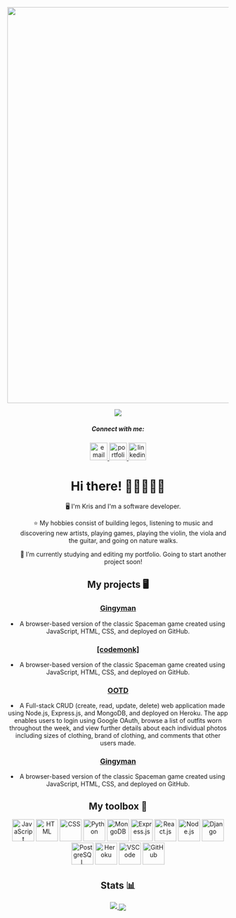 <p align="center">
  <img src="https://i.imgur.com/wCFeIac.gif" width="900px" />
</p>

<div align="center">
  <img src="https://komarev.com/ghpvc/?username=kristina-lim&style=flat-square&color=ab784e"/>
</div>

<div align="center">
  <h5>Connect with me:</h5>
  <a href="mailto:khlim.developer@gmail.com">
    <img src="https://cdn-icons-png.flaticon.com/512/3296/3296464.png" alt="email" width="40" height="40" />
  </a>
  <a href="https://kristina-lim.netlify.app">
    <img src="https://cdn-icons-png.flaticon.com/512/8568/8568490.png" alt="portfolio" width="40" height="40" />
  </a>
  <a href="https://www.linkedin.com/in/kristina-lim-01">
    <img src="https://cdn-icons-png.flaticon.com/512/207/207084.png" alt="linkedin" width="40" height="40" />
  </a>
</div>

<div align="center">
  <h1> Hi there! 👋🏻👩🏻‍💻 </h1>
  <ul>🖥 I'm Kris and I'm a software developer.</ul>
  <ul>⭐️ My hobbies consist of building legos, listening to music and discovering new artists, playing games,
  playing the violin, the viola and the guitar, and going on nature walks.</ul>
  <ul>🔭 I’m currently studying and editing my portfolio. Going to start another project soon!</ul>
</div>

<div align="center">
  <h2>My projects 🖥</h2>
  <h3>
    <a href="https://github.com/kristina-lim/Gingyman">
      Gingyman
    </a>
  </h3>
  <li>A browser-based version of the classic Spaceman game created using JavaScript, HTML, CSS, and deployed on GitHub.</li>
  <h3>
    <a href="https://github.com/kristina-lim/-codemonk-">
      [codemonk]
    </a>
  </h3>
  <li>A browser-based version of the classic Spaceman game created using JavaScript, HTML, CSS, and deployed on GitHub.</li>
  <h3>
    <a href="https://github.com/kristina-lim/ootd">
      OOTD
    </a>
  </h3>
  <li>
    A Full-stack CRUD (create, read, update, delete) web application made using Node.js, Express.js, and MongoDB, and deployed on Heroku. The app enables       users to login using Google OAuth, browse a list of outfits worn throughout the week, and view further details about each individual photos including       sizes of clothing, brand of clothing, and comments that other users made.
  </li>
  <h3>
    <a href="https://kristina-lim.github.io/Gingyman/">
      Gingyman
    </a>
  </h3>
  <li>A browser-based version of the classic Spaceman game created using JavaScript, HTML, CSS, and deployed on GitHub.</li>
</div>

<div align="center">
  <h2>My toolbox 🧰</h2>
  <img src="https://cdn-icons-png.flaticon.com/512/8945/8945581.png" alt="JavaScript" width="50" height="50" />
  <img src="https://cdn-icons-png.flaticon.com/512/8945/8945486.png" alt="HTML" width="50" height="50" />
  <img src="https://cdn-icons-png.flaticon.com/512/8945/8945626.png" alt="CSS" width="50" height="50" />
  <img src="https://cdn-icons-png.flaticon.com/512/2570/2570575.png" alt="Python" width="50" height="50" />
  <img src="https://cdn-icons-png.flaticon.com/512/392/392071.png" alt="MongoDB" width="50" height="50" />
  <img src="https://cdn-icons-png.flaticon.com/512/477/477430.png" alt="Express.js" width="50" height="50" />
  <img src="https://cdn-icons-png.flaticon.com/512/1183/1183621.png" alt="React.js" width="50" height="50" />
  <img src="https://cdn-icons-png.flaticon.com/512/5726/5726104.png" alt="Node.js" width="50" height="50" />
  <img src="https://icon-library.com/images/django-icon/django-icon-10.jpg" alt="Django" width="50" height="50" />
  <img src="https://cdn-icons-png.flaticon.com/512/5968/5968342.png" alt="PostgreSQL" width="50" height="50" />
  <img src="https://cdn-icons-png.flaticon.com/512/873/873120.png" alt="Heroku" width="50" height="50" />
  <img src="https://cdn-icons-png.flaticon.com/512/906/906324.png" alt="VSCode" width="50" height="50" />
  <img src="https://cdn-icons-png.flaticon.com/512/1322/1322053.png" alt="GitHub" width="50" height="50" />
</div>

<div align="center">
  <h2>Stats 📊</h2>
  <a href="https://github.com/anuraghazra/github-readme-stats">
    <img src="https://github-readme-stats.vercel.app/api/top-langs/?username=kristina-lim&layout=compact&theme=gruvbox_light"/>
  </a>
  <a href="https://github.com/anuraghazra/convoychat">
    <img align="center" src="https://github-readme-stats.vercel.app/api?username=kristina-lim&theme=gruvbox_light&show_icons=true" />
  </a>
</div>

<!--
**kristina-lim/kristina-lim** is a ✨ _special_ ✨ repository because its `README.md` (this file) appears on your GitHub profile.

